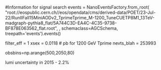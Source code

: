 #Information for signal search 
 events = NanoEventsFactory.from_root(
    "root://eospublic.cern.ch//eos/opendata/cms/derived-data/POET/23-Jul-22/RunIIFall15MiniAODv2_TprimeTprime_M-1200_TuneCUETP8M1_13TeV-madgraph-pythia8_flat/5A744C3D-EA4C-4C35-9738-BF878E063562_flat.root",
    , schemaclass=AGCSchema, treepath='events').events()

filter_eff = 1 
xsex = 0.0118 # pb for 1200 GeV Tprime 
nevts_blah = 253993


obsbins=np.arange(500,2050,80)

lumi uncertainty in 2015 - 2.2% 